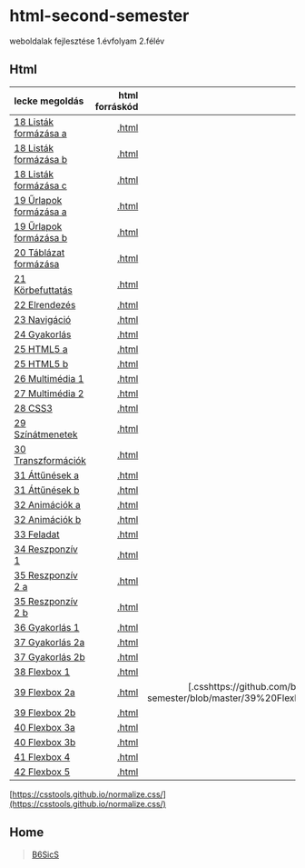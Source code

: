 # html-second-semester
weboldalak fejlesztése 1.évfolyam 2.félév

## Html

| lecke megoldás | html forráskód | style forráskód | feladat kiírás |
| :------------- | -------------: | --------------: | -------------: |
| [18 Listák formázása a](18%20List%C3%A1k%20form%C3%A1z%C3%A1sa/fold.html) | [.html](https://github.com/b6sics/html-second-semester/blob/master/18%20List%C3%A1k%20form%C3%A1z%C3%A1sa/fold.html) | [.css](https://github.com/b6sics/html-second-semester/blob/master/18%20List%C3%A1k%20form%C3%A1z%C3%A1sa/stilusok_fold.css) | [.zip](00%20Feladatok/18%20List%C3%A1k%20form%C3%A1z%C3%A1sa.zip) |
| [18 Listák formázása b](18%20List%C3%A1k%20form%C3%A1z%C3%A1sa/piskota.html) | [.html](https://github.com/b6sics/html-second-semester/blob/master/18%20List%C3%A1k%20form%C3%A1z%C3%A1sa/piskota.html) | [.css](https://github.com/b6sics/html-second-semester/blob/master/18%20List%C3%A1k%20form%C3%A1z%C3%A1sa/stilusok_piskota.css) | [.zip](00%20Feladatok/18%20List%C3%A1k%20form%C3%A1z%C3%A1sa.zip) |
| [18 Listák formázása c](18%20List%C3%A1k%20form%C3%A1z%C3%A1sa/tippek.html) | [.html]() | [.css](https://github.com/b6sics/html-second-semester/blob/master/18%20List%C3%A1k%20form%C3%A1z%C3%A1sa/stilusok_tippek.css) | [.zip](00%20Feladatok/18%20List%C3%A1k%20form%C3%A1z%C3%A1sa.zip) |
| [19 Űrlapok formázása a](19%20%C5%B0rlapok%20form%C3%A1z%C3%A1sa/adatok.html) | [.html](https://github.com/b6sics/html-second-semester/blob/master/19%20%C5%B0rlapok%20form%C3%A1z%C3%A1sa/adatok.html) | [.css](https://github.com/b6sics/html-second-semester/blob/master/19%20%C5%B0rlapok%20form%C3%A1z%C3%A1sa/stilusok_adatok.css) | [.zip](00%20Feladatok/19%20%C5%B0rlapok%20form%C3%A1z%C3%A1sa.zip) |
| [19 Űrlapok formázása b](19%20%C5%B0rlapok%20form%C3%A1z%C3%A1sa/fodrasz.html) | [.html](https://github.com/b6sics/html-second-semester/blob/master/19%20%C5%B0rlapok%20form%C3%A1z%C3%A1sa/fodrasz.html) | [.css](https://github.com/b6sics/html-second-semester/blob/master/19%20%C5%B0rlapok%20form%C3%A1z%C3%A1sa/stilusok_fodrasz.css) | [.zip](00%20Feladatok/19%20%C5%B0rlapok%20form%C3%A1z%C3%A1sa.zip) |
| [20 Táblázat formázása](20%20T%C3%A1bl%C3%A1zat%20form%C3%A1z%C3%A1sa/vulkan.html) | [.html](https://github.com/b6sics/html-second-semester/blob/master/20%20T%C3%A1bl%C3%A1zat%20form%C3%A1z%C3%A1sa/vulkan.html) | [.css](https://github.com/b6sics/html-second-semester/blob/master/20%20T%C3%A1bl%C3%A1zat%20form%C3%A1z%C3%A1sa/stilusok.css) | [.zip](00%20Feladatok/20%20T%C3%A1bl%C3%A1zat%20form%C3%A1z%C3%A1sa.zip) |
| [21 Körbefuttatás](21%20K%C3%B6rbefuttat%C3%A1s/hajo.html) | [.html](https://github.com/b6sics/html-second-semester/blob/master/21%20K%C3%B6rbefuttat%C3%A1s/hajo.html) | | [.zip](00%20Feladatok/21%20K%C3%B6rbefuttat%C3%A1s.zip) |
| [22 Elrendezés](22%20Elrendez%C3%A9s/index.html) | [.html](https://github.com/b6sics/html-second-semester/blob/master/22%20Elrendez%C3%A9s/index.html) | [.css](https://github.com/b6sics/html-second-semester/blob/master/22%20Elrendez%C3%A9s/stilusok.css) | [.zip](00%20Feladatok/22%20Elrendez%C3%A9s.zip) |
| [23 Navigáció](23%20Navig%C3%A1ci%C3%B3/index.html) | [.html](https://github.com/b6sics/html-second-semester/blob/master/23%20Navig%C3%A1ci%C3%B3/index.html) | [.css](https://github.com/b6sics/html-second-semester/blob/master/23%20Navig%C3%A1ci%C3%B3/stilusok.css) | [.zip](00%20Feladatok/23%20Navig%C3%A1ci%C3%B3.zip) |
| [24 Gyakorlás](24%20Gyakorl%C3%A1s/index.html) | [.html](https://github.com/b6sics/html-second-semester/blob/master/24%20Gyakorl%C3%A1s/index.html) | [.css](https://github.com/b6sics/html-second-semester/blob/master/24%20Gyakorl%C3%A1s/stilusok.css) | [.zip](00%20Feladatok/24%20Gyakorl%C3%A1s.zip) |
| [25 HTML5 a](25%20HTML5/festes/index.html) | [.html](https://github.com/b6sics/html-second-semester/blob/master/25%20HTML5/festes/index.html) | [.css](https://github.com/b6sics/html-second-semester/blob/master/25%20HTML5/festes/stilusok_festes.css) | [.zip](00%20Feladatok/25%20HTML5.zip) |
| [25 HTML5 b](25%20HTML5/viccek/index.html) | [.html](https://github.com/b6sics/html-second-semester/blob/master/25%20HTML5/viccek/index.html) | [.css](https://github.com/b6sics/html-second-semester/blob/master/25%20HTML5/viccek/stilusok.css) | [.zip](00%20Feladatok/25%20HTML5.zip) |
| [26 Multimédia 1](26%20Multim%C3%A9dia%201/index.html) | [.html](https://github.com/b6sics/html-second-semester/blob/master/26%20Multim%C3%A9dia%201/index.html) | [.css](https://github.com/b6sics/html-second-semester/blob/master/26%20Multim%C3%A9dia%201/stilusok.css) | [.zip](00%20Feladatok/26%20Multim%C3%A9dia%201.zip) |
| [27 Multimédia 2](27%20Multim%C3%A9dia%202/index.html) | [.html](https://github.com/b6sics/html-second-semester/blob/master/27%20Multim%C3%A9dia%202/index.html) | [.css](https://github.com/b6sics/html-second-semester/blob/master/27%20Multim%C3%A9dia%202/stilus.css) | [.zip](00%20Feladatok/27%20Multim%C3%A9dia%202.zip) |
| [28 CSS3](28%20CSS3/tanacsok.html) | [.html](https://github.com/b6sics/html-second-semester/blob/master/28%20CSS3/tanacsok.html) | [.css](https://github.com/b6sics/html-second-semester/blob/master/28%20CSS3/stilus.css) | [.zip](00%20Feladatok/28%20CSS3.zip) |
| [29 Színátmenetek](29%20Sz%C3%ADn%C3%A1tmenetek/tanacsok.html) | [.html](https://github.com/b6sics/html-second-semester/blob/master/29%20Sz%C3%ADn%C3%A1tmenetek/tanacsok.html) | [.css](https://github.com/b6sics/html-second-semester/blob/master/29%20Sz%C3%ADn%C3%A1tmenetek/stilus.css) | [.zip](00%20Feladatok/29%20Sz%C3%ADn%C3%A1tmenetek.zip) |
| [30 Transzformációk](30%20Transzform%C3%A1ci%C3%B3k/tanacsok.html) | [.html](https://github.com/b6sics/html-second-semester/blob/master/30%20Transzform%C3%A1ci%C3%B3k/tanacsok.html) | [.css](https://github.com/b6sics/html-second-semester/blob/master/30%20Transzform%C3%A1ci%C3%B3k/stilus.css) | [.zip](00%20Feladatok/30%20Transzform%C3%A1ci%C3%B3k.zip) |
| [31 Áttűnések a](31%20%C3%81tt%C5%B1n%C3%A9sek/banner.html) | [.html](https://github.com/b6sics/html-second-semester/blob/master/31%20%C3%81tt%C5%B1n%C3%A9sek/banner.html) | [.css](https://github.com/b6sics/html-second-semester/blob/master/31%20%C3%81tt%C5%B1n%C3%A9sek/styles.css) | [.zip](00%20Feladatok/31%20%C3%81tt%C5%B1n%C3%A9sek.zip) |
| [31 Áttűnések b](31%20%C3%81tt%C5%B1n%C3%A9sek/bannerHF.html) | [.html](https://github.com/b6sics/html-second-semester/blob/master/31%20%C3%81tt%C5%B1n%C3%A9sek/bannerHF.html) | [.css](https://github.com/b6sics/html-second-semester/blob/master/31%20%C3%81tt%C5%B1n%C3%A9sek/stylesHF.css) | [.zip](00%20Feladatok/31%20%C3%81tt%C5%B1n%C3%A9sek.zip) |
| [32 Animációk a](32%20Anim%C3%A1ci%C3%B3k/banner.html) | [.html](https://github.com/b6sics/html-second-semester/blob/master/32%20Anim%C3%A1ci%C3%B3k/banner.html) | [.css](https://github.com/b6sics/html-second-semester/blob/master/32%20Anim%C3%A1ci%C3%B3k/styles.css) | [.zip](00%20Feladatok/32%20Anim%C3%A1ci%C3%B3k.zip) |
| [32 Animációk b](32%20Anim%C3%A1ci%C3%B3k/bannerHF.html) | [.html](https://github.com/b6sics/html-second-semester/blob/master/32%20Anim%C3%A1ci%C3%B3k/bannerHF.html) | [.css](https://github.com/b6sics/html-second-semester/blob/master/32%20Anim%C3%A1ci%C3%B3k/stylesHF.css) | [.zip](00%20Feladatok/32%20Anim%C3%A1ci%C3%B3k.zip) |
| [33 Feladat](33%20Feladat/homoktovis.html) | [.html](https://github.com/b6sics/html-second-semester/blob/master/33%20Feladat/homoktovis.html) | [.css](https://github.com/b6sics/html-second-semester/blob/master/33%20Feladat/htovis.css) | [.zip](00%20Feladatok/33%20Feladat.zip) |
| [34 Reszponzív 1](34%20Reszponz%C3%ADv%201/recept.html) | [.html](https://github.com/b6sics/html-second-semester/blob/master/34%20Reszponz%C3%ADv%201/recept.html) | [.css](https://github.com/b6sics/html-second-semester/blob/master/34%20Reszponz%C3%ADv%201/stilus.css) | [.zip](00%20Feladatok/34%20Reszponz%C3%ADv%201.zip) |
| [35 Reszponzív 2 a](35%20Reszponz%C3%ADv%202/35recept2/recept.html) | [.html](https://github.com/b6sics/html-second-semester/blob/master/35%20Reszponz%C3%ADv%202/35recept2/recept.html) | [.css](https://github.com/b6sics/html-second-semester/blob/master/35%20Reszponz%C3%ADv%202/35recept2/stilus.css) | [.zip](00%20Feladatok/35%20Reszponz%C3%ADv%202.zip) |
| [35 Reszponzív 2 b](35%20Reszponz%C3%ADv%202/35hofi/index.html) | [.html](https://github.com/b6sics/html-second-semester/blob/master/35%20Reszponz%C3%ADv%202/35hofi/index.html) | [.css](https://github.com/b6sics/html-second-semester/blob/master/35%20Reszponz%C3%ADv%202/35hofi/stilus.css) | [.zip](00%20Feladatok/35%20Reszponz%C3%ADv%202.zip) |
| [36 Gyakorlás 1](36%20Gyakorl%C3%A1s/index.html) | [.html](https://github.com/b6sics/html-second-semester/blob/master/36%20Gyakorl%C3%A1s/index.html) | [.css](https://github.com/b6sics/html-second-semester/blob/master/36%20Gyakorl%C3%A1s/stilusok.css) | [.zip](00%20Feladatok/36%20Gyakorl%C3%A1s.zip) |
| [37 Gyakorlás 2a](37%20Gyakorl%C3%A1s/index.html) | [.html](https://github.com/b6sics/html-second-semester/blob/master/37%20Gyakorl%C3%A1s/index.html) | [.css](https://github.com/b6sics/html-second-semester/blob/master/37%20Gyakorl%C3%A1s/stilusok.css) | [.zip](00%20Feladatok/37%20Gyakorl%C3%A1s.zip) |
| [37 Gyakorlás 2b](37%20Gyakorl%C3%A1s/index-mobilFirst.html) | [.html](https://github.com/b6sics/html-second-semester/blob/master/37%20Gyakorl%C3%A1s/index-mobilFirst.html) | [.css](https://github.com/b6sics/html-second-semester/blob/master/37%20Gyakorl%C3%A1s/stilusok-mobilFirst.css) | [.zip](00%20Feladatok/37%20Gyakorl%C3%A1s.zip) |
| [38 Flexbox 1](38%20Flexbox%201/doboz.html) | [.html](https://github.com/b6sics/html-second-semester/blob/master/38%20Flexbox%201/doboz.html) | [.css](https://github.com/b6sics/html-second-semester/blob/master/38%20Flexbox%201/doboz.css) | [.zip](00%20Feladatok/38%20Flexbox%201.zip) |
| [39 Flexbox 2a](39%20Flexbox%202/doboz.html) | [.html](https://github.com/b6sics/html-second-semester/blob/master/39%20Flexbox%202/doboz.html) | [.csshttps://github.com/b6sics/html-second-semester/blob/master/39%20Flexbox%202/doboz.css | [.zip](00%20Feladatok/39%20Flexbox%202.zip) |
| [39 Flexbox 2b](39%20Flexbox%202/pl1.html) | [.html](https://github.com/b6sics/html-second-semester/blob/master/39%20Flexbox%202/pl1.html) | [.css](https://github.com/b6sics/html-second-semester/blob/master/39%20Flexbox%202/pl1.css) | [.zip](00%20Feladatok/39%20Flexbox%202.zip) |
| [40 Flexbox 3a](40%20Flexbox%203/doboz.html) | [.html](https://github.com/b6sics/html-second-semester/blob/master/40%20Flexbox%203/doboz.html) | [.css](https://github.com/b6sics/html-second-semester/blob/master/40%20Flexbox%203/doboz.css) | [.zip](00%20Feladatok/40%20Flexbox%203.zip) |
| [40 Flexbox 3b](40%20Flexbox%203/pl.html) | [.html](https://github.com/b6sics/html-second-semester/blob/master/40%20Flexbox%203/pl.html) | [.css](https://github.com/b6sics/html-second-semester/blob/master/40%20Flexbox%203/pl.css) | [.zip](00%20Feladatok/40%20Flexbox%203.zip) |
| [41 Flexbox 4](41%20Flexbox%204/index.html) | [.html](https://github.com/b6sics/html-second-semester/blob/master/41%20Flexbox%204/index.html) | [.css](https://github.com/b6sics/html-second-semester/blob/master/41%20Flexbox%204/styles.css) | [.zip](00%20Feladatok/41%20Flexbox%204.zip) |
| [42 Flexbox 5](42%20Flexbox%205/index.html) | [.html](https://github.com/b6sics/html-second-semester/blob/master/42%20Flexbox%205/index.html) | [.css](https://github.com/b6sics/html-second-semester/blob/master/42%20Flexbox%205/styles.css) | [.zip](00%20Feladatok/42%20Flexbox%205.zip) |

[https://csstools.github.io/normalize.css/](https://csstools.github.io/normalize.css/)

## Home

> [B6SicS](https://b6sics.github.io/)
> 
